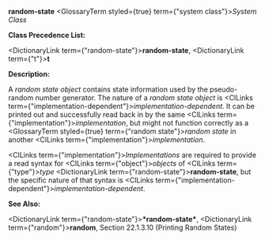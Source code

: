 **random-state** <GlossaryTerm styled={true} term={"system class"}><i>System Class</i></GlossaryTerm> 



**Class Precedence List:** 



<DictionaryLink  term={"random-state"}><b>random-state</b></DictionaryLink>, <DictionaryLink  term={"t"}><b>t</b></DictionaryLink> 



**Description:** 



A *random state object* contains state information used by the pseudo-random number generator. The nature of a *random state object* is <ClLinks  term={"implementation-dependent"}><i>implementation-dependent</i></ClLinks>. It can be printed out and successfully read back in by the same <ClLinks  term={"implementation"}><i>implementation</i></ClLinks>, but might not function correctly as a <GlossaryTerm styled={true} term={"random state"}><i>random state</i></GlossaryTerm> in another <ClLinks  term={"implementation"}><i>implementation</i></ClLinks>. 



<ClLinks  term={"implementation"}><i>Implementations</i></ClLinks> are required to provide a read syntax for <ClLinks  term={"object"}><i>objects</i></ClLinks> of <ClLinks  term={"type"}><i>type</i></ClLinks> <DictionaryLink  term={"random-state"}><b>random-state</b></DictionaryLink>, but the specific nature of that syntax is <ClLinks  term={"implementation-dependent"}><i>implementation-dependent</i></ClLinks>. 



**See Also:** 



<DictionaryLink  term={"random-state"}><b>\*random-state\*</b></DictionaryLink>, <DictionaryLink  term={"random"}><b>random</b></DictionaryLink>, Section 22.1.3.10 (Printing Random States) 







 



 




